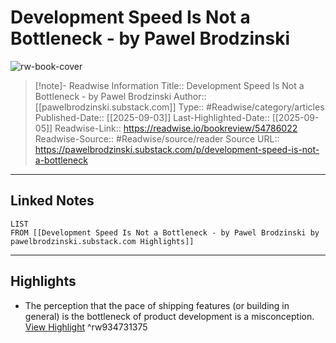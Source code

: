 # Development Speed Is Not a Bottleneck - by Pawel Brodzinski

![rw-book-cover](https://readwise-assets.s3.amazonaws.com/media/uploaded_book_covers/profile_174804/https3A2F2Fsubstack-post-media.s3.amazonaws.com2Fpublic2Fimages2F8cb306df-4a8b-4ec6-bf86-8b87073a29a7_3473x1951.jpeg)
<br>
>[!note]- Readwise Information
>Title:: Development Speed Is Not a Bottleneck - by Pawel Brodzinski
>Author:: [[pawelbrodzinski.substack.com]]
>Type:: #Readwise/category/articles
>Published-Date:: [[2025-09-03]]
>Last-Highlighted-Date:: [[2025-09-05]]
>Readwise-Link:: https://readwise.io/bookreview/54786022
>Readwise-Source:: #Readwise/source/reader
>Source URL:: https://pawelbrodzinski.substack.com/p/development-speed-is-not-a-bottleneck
--- 

## Linked Notes
```dataview
LIST
FROM [[Development Speed Is Not a Bottleneck - by Pawel Brodzinski by pawelbrodzinski.substack.com Highlights]]
```

---

## Highlights
- The perception that the pace of shipping features (or building in general) is the bottleneck of product development is a misconception. [View Highlight](https://readwise.io/open/934731375) ^rw934731375
